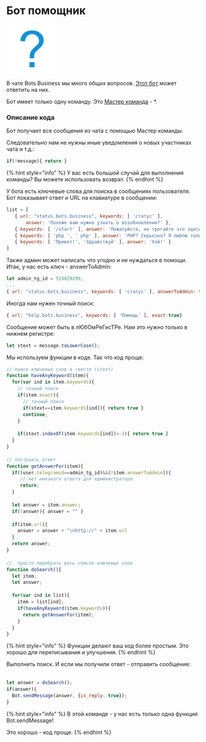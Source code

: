 # Бот помощник

![](../.gitbook/assets/image%20%2813%29.png)

В чате Bots.Business мы много общих вопросов. [Этот бот](https://telegram.me/BBHelpBot) может ответить на них.

Бот имеет только одну команду. Это [Мастер команда](https://help.bots.business/commands#how-to-execute-command-with-any-text-from-user-master-command) - \*.

### Описание кода

Бот получает все сообщения из чата с помощью Мастер команды.

Следовательно нам не нужны иные уведомления о новых участниках чата и т.д.:

```javascript
if(!message){ return }
```

{% hint style="info" %}
У вас есть большой случай для выполнения команды? Вы можете использовать возврат.
{% endhint %}

У бота есть ключевые слова для поиска в сообщениях пользователя. Бот показывает ответ и URL на клавиатуре в сообщении:

```javascript
list = [
   { url: "status.bots.business", keywords: [ 'статус' ],
       answer: 'Похоже вам нужно узнать о возобновлении?' },
   { keywords: [ '/start' ], answer: 'Пожалуйста, не трогайте это здесь' },
   { keywords: [ 'php ', ' php' ], answer: 'PHP? Серьезно? Я люблю только BJS' },
   { keywords: [ 'Привет!', 'Здравствуй' ], answer: 'Хэй!' }
]
```

Также админ может написать что угодно и не нуждаться в помощи. Итак, у нас есть ключ - answerToAdmin:

```javascript
let admin_tg_id = 519829299;
...
{ url: "status.bots.business", keywords: [ 'статус' ], answerToAdmin: true }
```

Иногда нам нужен точный поиск:

```javascript
{ url: "help.bots.business", keywords: [ 'Помощь' ], exact:true}
```

Сообщение может быть в лЮбОмРеГисТРе. Нам это нужно только в нижнем регистре:

```javascript
let stext = message.toLowerCase();
```

Мы используем функции в коде. Так что код проще:

```javascript
// поиск ключевых слов в тексте (stext)
function haveAnyKeyword(item){
  for(var ind in item.keywords){
    // точный поиск
    if(item.exact){
      // точный поиск
      if(stext==item.keywords[ind]){ return true }
      continue;
    }

    if(stext.indexOf(item.keywords[ind])>-1){ return true }
  }
}

// построить ответ
function getAnswerFor(item){
  if((user.telegramid==admin_tg_id)&&(!item.answerToAdmin)){
     // нет никакого ответа для администратора
     return;
  }
  
  let answer = item.answer;
  if(!answer){ answer = "" }

  if(item.url){
    answer = answer + "\nhttp://" + item.url
  }
  return answer;
}

//  просто перебрать весь список ключевых слов
function doSearch(){
  let item;
  let answer;

  for(var ind in list){
    item = list[ind];
    if(haveAnyKeyword(item.keywords)){
      return getAnswerFor(item);
    }
  }
}
```

{% hint style="info" %}
Функции делают ваш код более простым. Это хорошо для переписывания и улучшения.
{% endhint %}

Выполнить поиск. И если мы получили ответ - отправить сообщение:

```javascript

let answer = doSearch();
if(answer){
  Bot.sendMessage(answer, {is_reply: true});
}

```

{% hint style="info" %}
В этой команде - у нас есть только одна функция Bot.sendMessage!

Это хорошо - код проще.
{% endhint %}

